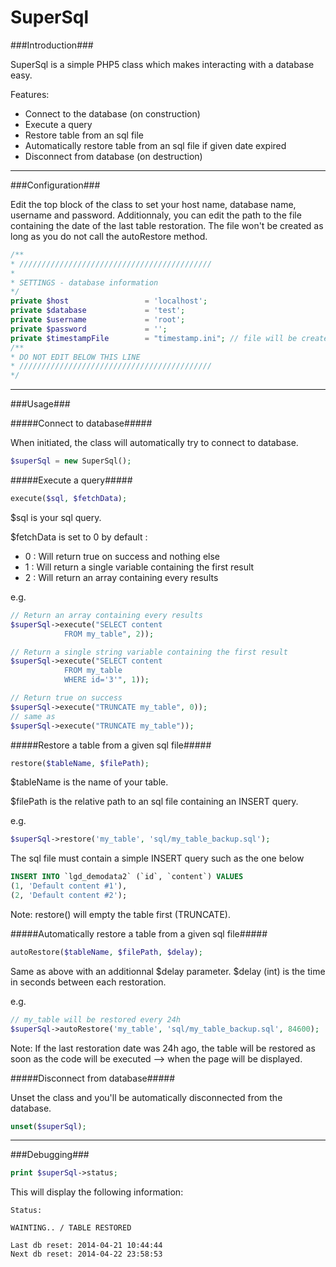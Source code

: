 SuperSql
==========

###Introduction###

SuperSql is a simple PHP5 class which makes interacting with a database easy. 

Features:
- Connect to the database (on construction)
- Execute a query
- Restore table from an sql file
- Automatically restore table from an sql file if given date expired
- Disconnect from database (on destruction)
 
***

###Configuration###

Edit the top block of the class to set your host name, database name, username and password.
Additionnaly, you can edit the path to the file containing the date of the last table restoration. The file won't be created as long as you do not call the autoRestore method.

```php
/**
* ///////////////////////////////////////////
* 
* SETTINGS - database information
*/
private $host                 = 'localhost';
private $database             = 'test';
private $username             = 'root';
private $password             = '';
private $timestampFile        = "timestamp.ini"; // file will be created if it doesn't exist
/**
* DO NOT EDIT BELOW THIS LINE
* ///////////////////////////////////////////
*/
```

***

###Usage###


#####Connect to database#####

When initiated, the class will automatically try to connect to database.

```php
$superSql = new SuperSql();
```


#####Execute a query#####

```php
execute($sql, $fetchData);
```

$sql is your sql query.

$fetchData is set to 0 by default :
- 0 : Will return true on success and nothing else
- 1 : Will return a single variable containing the first result
- 2 : Will return an array containing every results

e.g.
```php
// Return an array containing every results
$superSql->execute("SELECT content 
            FROM my_table", 2));

// Return a single string variable containing the first result
$superSql->execute("SELECT content 
            FROM my_table
            WHERE id='3'", 1));

// Return true on success
$superSql->execute("TRUNCATE my_table", 0));
// same as
$superSql->execute("TRUNCATE my_table"));
```


#####Restore a table from a given sql file#####

```php
restore($tableName, $filePath);
```

$tableName is the name of your table.

$filePath is the relative path to an sql file containing an INSERT query.

e.g.
```php
$superSql->restore('my_table', 'sql/my_table_backup.sql');
```

The sql file must contain a simple INSERT query such as the one below

```sql
INSERT INTO `lgd_demodata2` (`id`, `content`) VALUES
(1, 'Default content #1'),
(2, 'Default content #2');
```

Note: restore() will empty the table first (TRUNCATE).


#####Automatically restore a table from a given sql file#####

```php
autoRestore($tableName, $filePath, $delay);
```

Same as above with an additionnal $delay parameter.
$delay (int) is the time in seconds between each restoration.

e.g.
```php
// my_table will be restored every 24h
$superSql->autoRestore('my_table', 'sql/my_table_backup.sql', 84600);
```

Note: If the last restoration date was 24h ago, the table will be restored as soon as the code will be executed --> when the page will be displayed.


#####Disconnect from database#####

Unset the class and you'll be automatically disconnected from the database.

```php
unset($superSql);
```

***

###Debugging###

```php
print $superSql->status;
```

This will display the following information:

```
Status:

WAINTING.. / TABLE RESTORED

Last db reset: 2014-04-21 10:44:44
Next db reset: 2014-04-22 23:58:53 
```